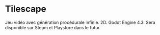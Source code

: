 # Tilescape
Jeu vidéo avec génération procédurale infinie. 2D. Godot Engine 4.3.  Sera disponible sur Steam et Playstore dans le futur.
